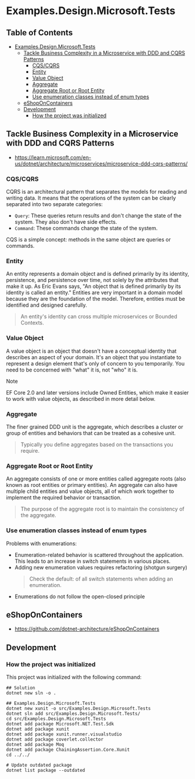 # Examples.Design.Microsoft.Tests

## Table of Contents <!-- omit in toc -->

- [Examples.Design.Microsoft.Tests](#examplesdesignmicrosofttests)
  - [Tackle Business Complexity in a Microservice with DDD and CQRS Patterns](#tackle-business-complexity-in-a-microservice-with-ddd-and-cqrs-patterns)
    - [CQS/CQRS](#cqscqrs)
    - [Entity](#entity)
    - [Value Object](#value-object)
    - [Aggregate](#aggregate)
    - [Aggregate Root or Root Entity](#aggregate-root-or-root-entity)
    - [Use enumeration classes instead of enum types](#use-enumeration-classes-instead-of-enum-types)
  - [eShopOnContainers](#eshoponcontainers)
  - [Development](#development)
    - [How the project was initialized](#how-the-project-was-initialized)

## Tackle Business Complexity in a Microservice with DDD and CQRS Patterns

- <https://learn.microsoft.com/en-us/dotnet/architecture/microservices/microservice-ddd-cqrs-patterns/>

### CQS/CQRS

CQRS is an architectural pattern that separates the models for reading and writing data.
It means that the operations of the system can be clearly separated into two separate categories:

- `Query`: These queries return results and don't change the state of the system. They also don't have side effects.
- `Command`: These commands change the state of the system.

CQS is a simple concept: methods in the same object are queries or commands.

### Entity

An entity represents a domain object and is defined primarily by its identity, persistence, and persistence over time, not solely by the attributes that make it up. As Eric Evans says, "An object that is defined primarily by its identity is called an entity." Entities are very important in a domain model because they are the foundation of the model. Therefore, entities must be identified and designed carefully.

> An entity's identity can cross multiple microservices or Bounded Contexts.

### Value Object

A value object is an object that doesn't have a conceptual identity that describes an aspect of your domain. It's an object that you instantiate to represent a design element that's only of concern to you temporarily. You need to be concerned with "what" it is, not "who" it is.

> [!NOTE]
> EF Core 2.0 and later versions include Owned Entities, which make it easier to work with value objects, as described in more detail below.

### Aggregate

The finer grained DDD unit is the aggregate, which describes a cluster or group of entities and behaviors that can be treated as a cohesive unit.

> Typically you define aggregates based on the transactions you require.

### Aggregate Root or Root Entity

An aggregate consists of one or more entities called aggregate roots (also known as root entities or primary entities). An aggregate can also have multiple child entities and value objects, all of which work together to implement the required behavior or transaction.

> The purpose of the aggregate root is to maintain the consistency of the aggregate.

### Use enumeration classes instead of enum types

Problems with enumerations:

- Enumeration-related behavior is scattered throughout the application. This leads to an increase in switch statements in various places.
- Adding new enumeration values ​​requires refactoring (shotgun surgery)
  > Check the default: of all switch statements when adding an enumeration.
- Enumerations do not follow the open-closed principle

## eShopOnContainers

- <https://github.com/dotnet-architecture/eShopOnContainers>

## Development

### How the project was initialized

This project was initialized with the following command:

```shell
## Solution
dotnet new sln -o .

## Examples.Design.Microsoft.Tests
dotnet new xunit -o src/Examples.Design.Microsoft.Tests
dotnet sln add src/Examples.Design.Microsoft.Tests/
cd src/Examples.Design.Microsoft.Tests
dotnet add package Microsoft.NET.Test.Sdk
dotnet add package xunit
dotnet add package xunit.runner.visualstudio
dotnet add package coverlet.collector
dotnet add package Moq
dotnet add package ChainingAssertion.Core.Xunit
cd ../../

# Update outdated package
dotnet list package --outdated
```
